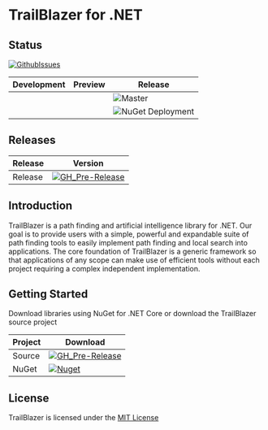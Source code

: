 # TrailBlazer for .NET

## Status


[![GithubIssues](https://img.shields.io/github/issues/jlat96/TBCore)](https://github.com/jlat96/TBCore/issues)

|Development|Preview|Release|
|-|-|-|
|||![Master](https://github.com/jlat96/TBCore/workflows/Build%20and%20Test%20Master/badge.svg)|
|||![NuGet Deployment](https://github.com/jlat96/TBCore/workflows/Build%20and%20Release%20Master/badge.svg)|

## Releases

|Release|Version|
|-------|-------|
|Release|[![GH_Pre-Release](https://img.shields.io/github/v/release/jlat96/TBCore?include_prereleases)](https://github.com/jlat96/TBCore/releases)|

## Introduction

TrailBlazer is a path finding and artificial intelligence library for .NET. Our goal is to provide users with a simple, powerful and expandable suite of path finding tools to easily implement path finding and local search into applications. The core foundation of TrailBlazer is a generic framework so that applications of any scope can make use of efficient tools without each project requiring a complex independent implementation.

## Getting Started

Download libraries using NuGet for .NET Core or download the TrailBlazer source project

|Project  |Download                                  |
|---------|------------------------------------------|
|Source   |[![GH_Pre-Release](https://img.shields.io/github/v/release/jlat96/TBCore?include_prereleases)](https://github.com/jlat96/TBCore/releases)|
|NuGet    |[![Nuget](https://img.shields.io/nuget/v/TBOptimizer)](https://www.nuget.org/packages/TBOptimizer/#)|

## License

TrailBlazer is licensed under the [MIT License](./LICENSE)
